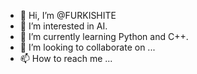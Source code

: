 - 👋 Hi, I’m @FURKISHITE
- 👀 I’m interested in AI.
- 🌱 I’m currently learning Python and C++. 
- 💞️ I’m looking to collaborate on ...
- 📫 How to reach me ...

<!---
FURKISHITE/FURKISHITE is a ✨ special ✨ repository because its `README.md` (this file) appears on your GitHub profile.
You can click the Preview link to take a look at your changes.
--->

